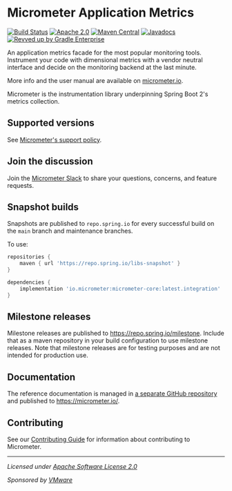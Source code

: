 # Micrometer Application Metrics

[![Build Status](https://circleci.com/gh/micrometer-metrics/micrometer.svg?style=shield)](https://circleci.com/gh/micrometer-metrics/micrometer)
[![Apache 2.0](https://img.shields.io/github/license/micrometer-metrics/micrometer.svg)](https://www.apache.org/licenses/LICENSE-2.0)
[![Maven Central](https://img.shields.io/maven-central/v/io.micrometer/micrometer-core.svg)](https://search.maven.org/artifact/io.micrometer/micrometer-core)
[![Javadocs](https://www.javadoc.io/badge/io.micrometer/micrometer-core.svg)](https://www.javadoc.io/doc/io.micrometer/micrometer-core)
[![Revved up by Gradle Enterprise](https://img.shields.io/badge/Revved%20up%20by-Gradle%20Enterprise-06A0CE?logo=Gradle&labelColor=02303A)](https://ge.micrometer.io/)

An application metrics facade for the most popular monitoring tools. Instrument your code with dimensional metrics with a
vendor neutral interface and decide on the monitoring backend at the last minute.

More info and the user manual are available on [micrometer.io](https://micrometer.io).

Micrometer is the instrumentation library underpinning Spring Boot 2's metrics collection.

## Supported versions

See [Micrometer's support policy](https://micrometer.io/docs/support).

## Join the discussion

Join the [Micrometer Slack](https://slack.micrometer.io) to share your questions, concerns, and feature requests.

## Snapshot builds

Snapshots are published to `repo.spring.io` for every successful build on the `main` branch and maintenance branches.

To use:


```groovy
repositories {
    maven { url 'https://repo.spring.io/libs-snapshot' }
}

dependencies {
    implementation 'io.micrometer:micrometer-core:latest.integration'
}
```

## Milestone releases

Milestone releases are published to https://repo.spring.io/milestone.
Include that as a maven repository in your build configuration to use milestone releases.
Note that milestone releases are for testing purposes and are not intended for production use.

## Documentation

The reference documentation is managed in [a separate GitHub repository](https://github.com/micrometer-metrics/micrometer-docs) and published to https://micrometer.io/.

## Contributing

See our [Contributing Guide](CONTRIBUTING.md) for information about contributing to Micrometer.

-------------------------------------
_Licensed under [Apache Software License 2.0](https://www.apache.org/licenses/LICENSE-2.0)_

_Sponsored by [VMware](https://tanzu.vmware.com)_
